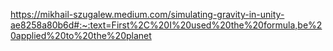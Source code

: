 https://mikhail-szugalew.medium.com/simulating-gravity-in-unity-ae8258a80b6d#:~:text=First%2C%20I%20used%20the%20formula,be%20applied%20to%20the%20planet
